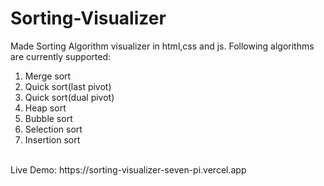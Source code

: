 # Sorting-Visualizer
Made Sorting Algorithm visualizer in html,css and js.
Following algorithms are currently supported:
1. Merge sort
2. Quick sort(last pivot)
3. Quick sort(dual pivot)
4. Heap sort
5. Bubble sort
6. Selection sort
7. Insertion sort
<br>
Live Demo: https://sorting-visualizer-seven-pi.vercel.app
